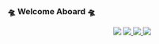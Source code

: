 ### 🛸 Welcome Aboard 🛸

<p align="center">
 <a href="https://github.com/drkostas/readme-typing-svg"><img src="https://readme-typing-svg.demolab.com?font=Georgia&duration=3000&pause=400&width=500&lines=Computer+Vision+Researcher;PhD+Student;Software+Engineer;AI+Enthusiast"></a>

 <a href="https://www.linkedin.com/in/konstantinos-georgiou/">
  <img src="https://img.shields.io/badge/-Konstantinos-blue?style=flat-square&logo=linkedin">
 </a>
 <a href="mailto:georgiou.kostas94@gmail.com">
  <img src="https://img.shields.io/badge/-georgiou.kostas94%40gmail.com-red?style=flat-square&logo=gmail&logoColor=white">
 </a>
 <a href="https://pypi.org/user/drkostas/">
  <img src="https://img.shields.io/badge/PyPi-drkostas-blue?style=flat-square&logo=pypi&logoColor=white">
 </a>
</p>
